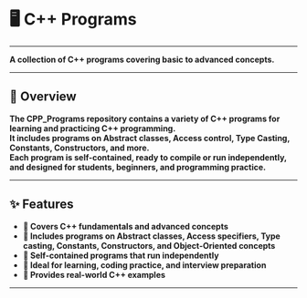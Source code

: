 # 🖥️ C++ Programs

---
  <b>A collection of C++ programs covering basic to advanced concepts.


---

## 📝 Overview

The **CPP_Programs** repository contains a variety of C++ programs for learning and practicing C++ programming.  
It includes programs on **Abstract classes, Access control, Type Casting, Constants, Constructors, and more**.  
Each program is **self-contained**, ready to compile or run independently, and designed for **students, beginners, and programming practice**.

---

## ✨ Features

- 🔹 Covers **C++ fundamentals and advanced concepts**  
- 🔹 Includes programs on **Abstract classes, Access specifiers, Type casting, Constants, Constructors, and Object-Oriented concepts**  
- 🔹 Self-contained programs that **run independently**  
- 🔹 Ideal for **learning, coding practice, and interview preparation**  
- 🔹 Provides **real-world C++ examples**  

---



